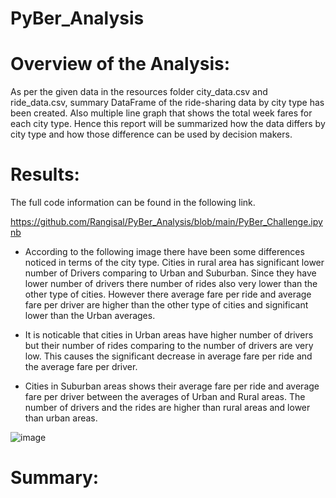 # PyBer_Analysis
# Overview of the Analysis:
As per the given data in the resources folder city_data.csv and ride_data.csv, summary DataFrame of the ride-sharing data by city type has been created. 
Also multiple line graph that shows the total week fares for each city type. Hence this report will be summarized how the data differs by city type and how those difference can be used by decision makers.
# Results:
 The full code information can be found in the following link.

 https://github.com/Rangisal/PyBer_Analysis/blob/main/PyBer_Challenge.ipynb

* According to the following image there have been some differences noticed in terms of the city type. Cities in rural area has significant lower number of Drivers comparing to Urban and Suburban. Since they have lower number of drivers there number of rides also very lower than the other type of cities. However there average fare per ride and average fare per driver are higher than the other type of cities and significant lower than the Urban averages. 

* It is noticable that cities in Urban areas have higher number of drivers but their number of rides comparing to the number of drivers are very low. This causes the significant decrease in average fare per ride and the average fare per driver. 

* Cities in Suburban areas shows their average fare per ride and average fare per driver between the averages of Urban and Rural areas. The number of drivers and the rides are higher than rural areas and lower than urban areas.


![image](https://user-images.githubusercontent.com/93173498/144738258-4fce2463-6c88-4ee1-9dce-2b8426e6de4f.png)





# Summary:

